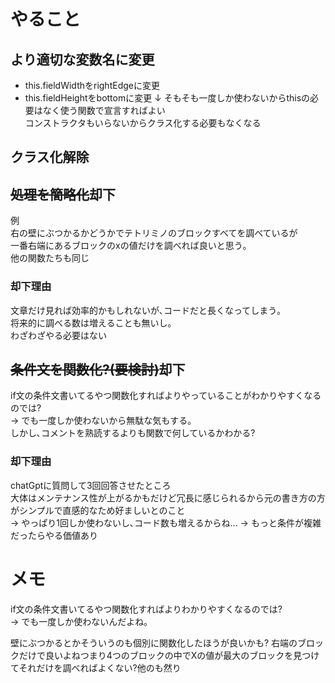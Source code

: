 # やること

## より適切な変数名に変更
* this.fieldWidthをrightEdgeに変更
* this.fieldHeightをbottomに変更
↓
そもそも一度しか使わないからthisの必要はなく使う関数で宣言すればよい  
コンストラクタもいらないからクラス化する必要もなくなる


## クラス化解除

## ~~処理を簡略化~~却下
例  
右の壁にぶつかるかどうかでテトリミノのブロックすべてを調べているが  
一番右端にあるブロックのxの値だけを調べれば良いと思う｡  
他の関数たちも同じ

### 却下理由
文章だけ見れば効率的かもしれないが､コードだと長くなってしまう｡  
将来的に調べる数は増えることも無いし｡  
わざわざやる必要はない

## ~~条件文を関数化?(要検討)~~却下
if文の条件文書いてるやつ関数化すればよりやっていることがわかりやすくなるのでは?  
-> でも一度しか使わないから無駄な気もする｡  
しかし､コメントを熟読するよりも関数で何しているかわかる?  
  
### 却下理由
chatGptに質問して3回回答させたところ  
大体はメンテナンス性が上がるかもだけど冗長に感じられるから元の書き方の方がシンプルで直感的なため好ましいとのこと  
-> やっぱり1回しか使わないし､コード数も増えるからね…
-> もっと条件が複雑だったらやる価値あり


# メモ
if文の条件文書いてるやつ関数化すればよりわかりやすくなるのでは?  
-> でも一度しか使わないんだよね｡

壁にぶつかるとかそういうのも個別に関数化したほうが良いかも?
右端のブロックだけで良いよねつまり4つのブロックの中でXの値が最大のブロックを見つけてそれだけを調べればよくない?他のも然り
